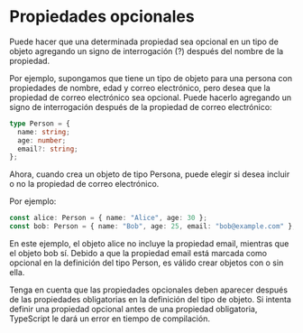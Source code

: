 # Propiedades opcionales

Puede hacer que una determinada propiedad sea opcional en un tipo de objeto agregando un signo de interrogación (?) después del nombre de la propiedad.

Por ejemplo, supongamos que tiene un tipo de objeto para una persona con propiedades de nombre, edad y correo electrónico, pero desea que la propiedad de correo electrónico sea opcional. Puede hacerlo agregando un signo de interrogación después de la propiedad de correo electrónico:

```ts
type Person = {
  name: string;
  age: number;
  email?: string;
};
```

Ahora, cuando crea un objeto de tipo Persona, puede elegir si desea incluir o no la propiedad de correo electrónico.

Por ejemplo:

```ts
const alice: Person = { name: "Alice", age: 30 };
const bob: Person = { name: "Bob", age: 25, email: "bob@example.com" };
```
En este ejemplo, el objeto alice no incluye la propiedad email, mientras que el objeto bob sí. Debido a que la propiedad email está marcada como opcional en la definición del tipo Person, es válido crear objetos con o sin ella.

Tenga en cuenta que las propiedades opcionales deben aparecer después de las propiedades obligatorias en la definición del tipo de objeto. Si intenta definir una propiedad opcional antes de una propiedad obligatoria, TypeScript le dará un error en tiempo de compilación.